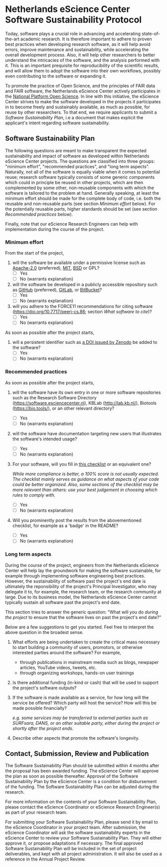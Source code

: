 # Netherlands eScience Center Software Sustainability Protocol

Today, software plays a crucial role in advancing and accelerating
state-of-the-art academic research. It is therefore important to adhere to
proven best practices when developing research software, as it will help avoid
errors, improve maintenance and sustainability, while accelerating the overall
development process. Also, it will help other researchers to better understand
the intricacies of the software, and the analysis performed with it. This is an
important prequisite for reproducibility of the scientific results, and
will allow them to adopt the software into their own workflows, possibly
even contributing to the software or expanding it.

To promote the practice of Open Science, and the principles of FAIR data and 
FAIR software, the Netherlands eScience Center actively participates in the 
[National Platform Open Science](https://openscience.nl). 
In line with this initiative, the eScience Center strives to make the software
developed in the projects it participates in to become freely and sustainably
available, as much as possible, for reuse by other researchers. To that end, we
require applicants to submit a _Software Sustainability Plan_, i.e a document
that makes explicit the applicant's intent regarding software sustainability.

## Software Sustainability Plan

The following questions are meant to make transparent the expected
sustainability and impact of software as developed within Netherlands eScience
Center projects. The questions are classified into three groups: "minimum
effort", "recommended practices", and "long term aspects".
Naturally, not all of the software is equally viable when it comes to potential
reuse; research software typically consists of some generic components which
could in principle be reused in other projects, which are then complemented by
some other, non-reusable components with which the software is tailored to the
problem at hand.
Generally speaking, at least the minimum effort should be made for the
complete body of code, i.e. both the reusable and non-reusable parts (see section _Minimum effort_ below). For the
potentially reusable parts, higher standards should be set (see section _Recommended practices_ below).

Finally, note that our eScience Research Engineers can help with implementation
during the course of the project.

### Minimum effort

From the start of the project,

1. will the software be available under a permissive license such as
   [Apache-2.0](https://spdx.org/licenses/Apache-2.0.html) (preferred),
   [MIT](https://spdx.org/licenses/MIT.html),
   [BSD](https://spdx.org/licenses/BSD-3-Clause.html) or 
   GPL?
    - [ ] Yes
    - [ ] No (warrants explanation)
1. will the software be developed in a publicly accessible repository such
  as [GitHub](https://github.com/) (preferred),
  [GitLab](https://about.gitlab.com/), or
  [BitBucket](https://bitbucket.org)?
    - [ ] Yes
    - [ ] No (warrants explanation)
1. will you adhere to the FORCE11 recommendations for citing software (https://doi.org/10.7717/peerj-cs.86; section _What software to cite_)?
    - [ ] Yes
    - [ ] No (warrants explanation)

As soon as possible after the project starts,

1. will a persistent identifier such as [a DOI issued by Zenodo](https://guides.github.com/activities/citable-code/) be added to the software?
    - [ ] Yes 
    - [ ] No (warrants explanation)

### Recommended practices

As soon as possible after the project starts,

1. will the software have its own entry in one or more software repositories such as the Research
  Software Directory (https://software.esciencecenter.nl), KBLab
  (http://lab.kb.nl/), Biotools (https://bio.tools/), or an other relevant directory?
    - [ ] Yes
    - [ ] No (warrants explanation)

1. will the software have documentation targeting new users that illustrates the
   software's intended usage?
    - [ ] Yes
    - [ ] No (warrants explanation)

1. For your software, will you fill in [this checklist](https://bestpractices.coreinfrastructure.org/en/) or an equivalent one?

    _While more compliance is better, a 100% score is not usually expected. The
    checklist mainly serves as guidance on what aspects of your code could be
    better organized. Also, some sections of the checklist may be more relevant
    than others: use your best judgement in choosing which rules to comply
    with._

    - [ ] Yes
    - [ ] No (warrants explanation)

1. Will you prominently post the results from the abovementioned checklist, for example as a 'badge' in the README?
    - [ ] Yes
    - [ ] No (warrants explanation)

### Long term aspects

During the course of the project, engineers from the Netherlands eScience Center
will help lay the groundwork for making the software sustainable, for example
through implementing software engineering best practices. However, the
sustainability of software past the project's end date is ultimately the
reponsibility of the project's Principal Investigator, who may delegate it to,
for example, the research team, or the research community at large. Due to its
business model, the Netherlands eScience Center cannot typically sustain all
software past the project's end date.

This section tries to answer the generic question: "What will you do _during the
project_ to ensure that the software lives on past the project's end date?"

Below are a few suggestions to get you started. Feel free to interpret the above
question in the broadest sense.

1. What efforts are being undertaken to create the critical mass necessary to
   start building a community of users, promotors, or otherwise interested
   parties around the software? For example,
      - through publications in mainstream media such as blogs, newpaper articles,
        YouTube videos, tweets, etc.
      - through organizing workshops, hands-on user trainings
1. Is there additional funding (in-kind or cash) that will be used to support
   the project's software outputs?
1. If the software is made available as a service, for how long will the service
   be offered? Which party will host the service? How will this be made possible
   financially?

   _e.g. some services may be transferred to external parties such as SURFsara,
   DANS, or an other suitable party, either during the project or shortly after
   the project ends._

1. Describe other aspects that promote the software's longevity.

## Contact, Submission, Review and Publication

The Software Sustainability Plan should be submitted within 4 months after the
proposal has been awarded funding. The eScience Center will approve the plan as
soon as possible thereafter. Approval of the Software Sustainability Plan by the
eScience Center is a condition for disbursement of the funding. The Software
Sustainability Plan can be adjusted during the research.

For more information on the contents of your Software Sustainability Plan,
please contact the eScience Coordinator or eScience Research Engineer(s) as part
of your research team.

For submitting your Software Sustainability Plan, please send it by email to the
eScience Coordinator in your project team. After submission, the eScience
Coordinator will ask the software sustainability experts in the eScience Center
to review your Software Sustainability Plan. They will either approve it, or
propose adaptations if necessary. The final approved Software Sustainability
Plan will be included in the set of project deliverables, and kept with all
project administration. It will also be used as a reference in the Annual
Project Review.
